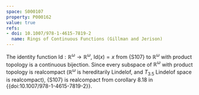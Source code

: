 ```yaml
---
space: S000107
property: P000162
value: true
refs:
- doi: 10.1007/978-1-4615-7819-2
  name: Rings of Continuous Functions (Gillman and Jerison)
---
```


The identity function $\text{Id}:\mathbb{R}^\omega\to \mathbb{R}^\omega$, $\text{Id}(x) = x$ from {S107} to $\mathbb{R}^\omega$ with product topology is a continuous bijection. Since every subspace of $\mathbb{R}^\omega$ with product topology is realcompact ($\mathbb{R}^\omega$ is hereditarily Lindelof, and $T_{3.5}$ Lindelof space is realcompact), {S107} is realcompact from corollary 8.18 in {{doi:10.1007/978-1-4615-7819-2}}.


